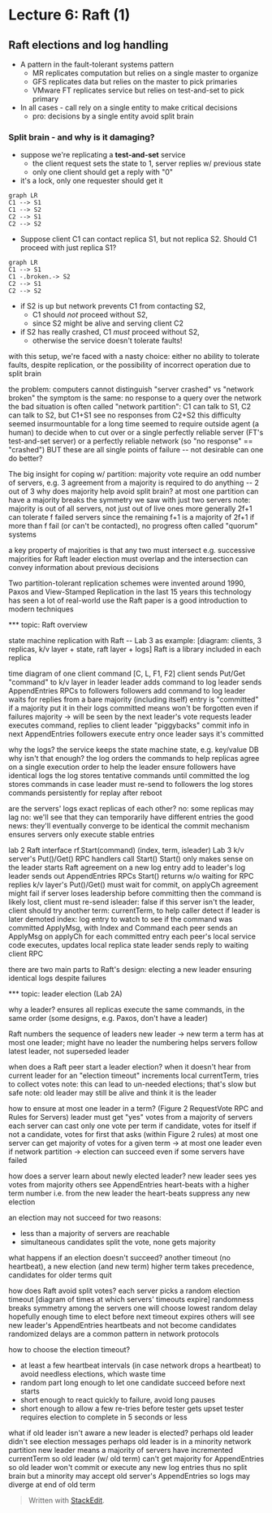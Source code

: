 # Lecture 6: Raft (1)

## Raft elections and log handling

- A pattern in the fault-tolerant systems pattern
  * MR replicates computation but relies on a single master to organize
  * GFS replicates data but relies on the master to pick primaries
  * VMware FT replicates service but relies on test-and-set to pick primary
 - In all cases - call rely on a single entity to make critical decisions
    - pro: decisions by a single entity avoid split brain

### Split brain - and why is it damaging?
 - suppose we're replicating a **test-and-set**  service
    - the client request sets the state to 1, server replies w/ previous state
    -  only one client should get a reply with "0"
 - it's a lock, only one requester should get it

```mermaid
graph LR
C1 --> S1
C1 --> S2 
C2 --> S1 
C2 --> S2
```
 
- Suppose client C1 can contact replica S1, but not replica S2. Should C1 proceed with just replica S1?
 ```mermaid
graph LR
C1 --> S1
C1 -.broken.-> S2 
C2 --> S1 
C2 --> S2
```
  
 - if S2 is up but network prevents C1 from contacting S2,
   -  C1 should *not* proceed without S2,
    - since S2 might be alive and serving client C2
 - if S2 has really crashed, C1 *must* proceed without S2,
   - otherwise the service doesn't tolerate faults!
    
  with this setup, we're faced with a nasty choice:
    either no ability to tolerate faults, despite replication, or
    the possibility of incorrect operation due to split brain

the problem: computers cannot distinguish "server crashed" vs "network broken"
  the symptom is the same: no response to a query over the network
  the bad situation is often called "network partition":
    C1 can talk to S1, C2 can talk to S2,
    but C1+S1 see no responses from C2+S2
  this difficulty seemed insurmountable for a long time
  seemed to require outside agent (a human) to decide when to cut over
    or a single perfectly reliable server (FT's test-and-set server)
    or a perfectly reliable network (so "no response" == "crashed")
  BUT these are all single points of failure -- not desirable
  can one do better?

The big insight for coping w/ partition: majority vote
  require an odd number of servers, e.g. 3
  agreement from a majority is required to do anything -- 2 out of 3
  why does majority help avoid split brain?
    at most one partition can have a majority
    breaks the symmetry we saw with just two servers
  note: majority is out of all servers, not just out of live ones
  more generally 2f+1 can tolerate f failed servers
    since the remaining f+1 is a majority of 2f+1
    if more than f fail (or can't be contacted), no progress
  often called "quorum" systems

a key property of majorities is that any two must intersect
  e.g. successive majorities for Raft leader election must overlap
  and the intersection can convey information about previous decisions

Two partition-tolerant replication schemes were invented around 1990,
  Paxos and View-Stamped Replication
  in the last 15 years this technology has seen a lot of real-world use
  the Raft paper is a good introduction to modern techniques

*** topic: Raft overview

state machine replication with Raft -- Lab 3 as example:
  [diagram: clients, 3 replicas, k/v layer + state, raft layer + logs]
  Raft is a library included in each replica

time diagram of one client command
  [C, L, F1, F2]
  client sends Put/Get "command" to k/v layer in leader
  leader adds command to log
  leader sends AppendEntries RPCs to followers
  followers add command to log
  leader waits for replies from a bare majority (including itself)
  entry is "committed" if a majority put it in their logs
    committed means won't be forgotten even if failures
    majority -> will be seen by the next leader's vote requests
  leader executes command, replies to client
  leader "piggybacks" commit info in next AppendEntries
  followers execute entry once leader says it's committed

why the logs?
  the service keeps the state machine state, e.g. key/value DB
    why isn't that enough?
  the log orders the commands
    to help replicas agree on a single execution order
    to help the leader ensure followers have identical logs
  the log stores tentative commands until committed
  the log stores commands in case leader must re-send to followers
  the log stores commands persistently for replay after reboot

are the servers' logs exact replicas of each other?
  no: some replicas may lag
  no: we'll see that they can temporarily have different entries
  the good news:
    they'll eventually converge to be identical
    the commit mechanism ensures servers only execute stable entries
  
lab 2 Raft interface
  rf.Start(command) (index, term, isleader)
    Lab 3 k/v server's Put()/Get() RPC handlers call Start()
    Start() only makes sense on the leader
    starts Raft agreement on a new log entry
      add to leader's log
      leader sends out AppendEntries RPCs
      Start() returns w/o waiting for RPC replies
      k/v layer's Put()/Get() must wait for commit, on applyCh
    agreement might fail if server loses leadership before committing 
      then the command is likely lost, client must re-send
    isleader: false if this server isn't the leader, client should try another
    term: currentTerm, to help caller detect if leader is later demoted
    index: log entry to watch to see if the command was committed
  ApplyMsg, with Index and Command
    each peer sends an ApplyMsg on applyCh for each committed entry
    each peer's local service code executes, updates local replica state
    leader sends reply to waiting client RPC

there are two main parts to Raft's design:
  electing a new leader
  ensuring identical logs despite failures

*** topic: leader election (Lab 2A)

why a leader?
  ensures all replicas execute the same commands, in the same order
  (some designs, e.g. Paxos, don't have a leader)

Raft numbers the sequence of leaders
  new leader -> new term
  a term has at most one leader; might have no leader
  the numbering helps servers follow latest leader, not superseded leader

when does a Raft peer start a leader election?
  when it doesn't hear from current leader for an "election timeout"
  increments local currentTerm, tries to collect votes
  note: this can lead to un-needed elections; that's slow but safe
  note: old leader may still be alive and think it is the leader

how to ensure at most one leader in a term?
  (Figure 2 RequestVote RPC and Rules for Servers)
  leader must get "yes" votes from a majority of servers
  each server can cast only one vote per term
    if candidate, votes for itself
    if not a candidate, votes for first that asks (within Figure 2 rules)
  at most one server can get majority of votes for a given term
    -> at most one leader even if network partition
    -> election can succeed even if some servers have failed

how does a server learn about newly elected leader?
  new leader sees yes votes from majority
  others see AppendEntries heart-beats with a higher term number
    i.e. from the new leader
  the heart-beats suppress any new election

an election may not succeed for two reasons:
  * less than a majority of servers are reachable
  * simultaneous candidates split the vote, none gets majority

what happens if an election doesn't succeed?
  another timeout (no heartbeat), a new election (and new term)
  higher term takes precedence, candidates for older terms quit

how does Raft avoid split votes?
  each server picks a random election timeout
  [diagram of times at which servers' timeouts expire]
  randomness breaks symmetry among the servers
    one will choose lowest random delay
  hopefully enough time to elect before next timeout expires
  others will see new leader's AppendEntries heartbeats and 
    not become candidates
  randomized delays are a common pattern in network protocols

how to choose the election timeout?
  * at least a few heartbeat intervals (in case network drops a heartbeat)
    to avoid needless elections, which waste time
  * random part long enough to let one candidate succeed before next starts
  * short enough to react quickly to failure, avoid long pauses
  * short enough to allow a few re-tries before tester gets upset
    tester requires election to complete in 5 seconds or less

what if old leader isn't aware a new leader is elected?
  perhaps old leader didn't see election messages
  perhaps old leader is in a minority network partition
  new leader means a majority of servers have incremented currentTerm
    so old leader (w/ old term) can't get majority for AppendEntries
    so old leader won't commit or execute any new log entries
    thus no split brain
    but a minority may accept old server's AppendEntries
      so logs may diverge at end of old term
      


> Written with [StackEdit](https://stackedit.io/).
<!--stackedit_data:
eyJoaXN0b3J5IjpbLTIwNjc1MDU1OTksMjYyNTM0Nzk4LC00NT
g3NTkxMjJdfQ==
-->